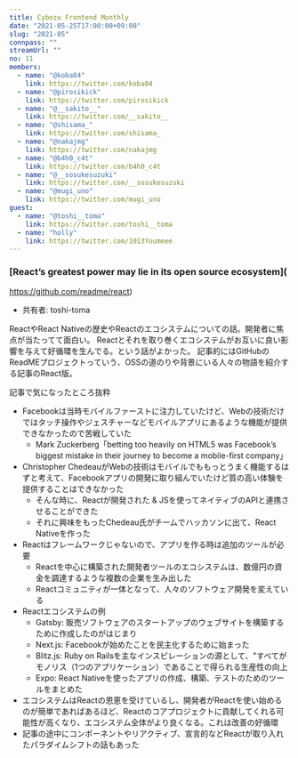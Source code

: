 ```yaml
---
title: Cybozu Frontend Monthly
date: "2021-05-25T17:00:00+09:00"
slug: "2021-05"
connpass: ""
streamUrl: ""
no: 11
members:
  - name: "@koba04"
    link: https://twitter.com/koba04
  - name: "@pirosikick"
    link: https://twitter.com/pirosikick
  - name: "@__sakito__"
    link: https://twitter.com/__sakito__
  - name: "@shisama_"
    link: https://twitter.com/shisama_
  - name: "@nakajmg"
    link: https://twitter.com/nakajmg
  - name: "@b4h0_c4t"
    link: https://twitter.com/b4h0_c4t
  - name: "@__sosukesuzuki"
    link: https://twitter.com/__sosukesuzuki
  - name: "@mugi_uno"
    link: https://twitter.com/mugi_uno
guest:
  - name: "@toshi__toma"
    link: https://twitter.com/toshi__toma
  - name: "holly"
    link: https://twitter.com/1013Youmeee
---
```


### [React’s greatest power may lie in its open source ecosystem](
https://github.com/readme/react)

- 共有者: toshi-toma

ReactやReact Nativeの歴史やReactのエコシステムについての話。開発者に焦点が当たってて面白い。
Reactとそれを取り巻くエコシステムがお互いに良い影響を与えて好循環を生んでる。という話がよかった。
記事的にはGitHubのReadMEプロジェクトっていう、OSSの道のりや背景にいる人々の物語を紹介する記事のReact版。

記事で気になったところ抜粋
- Facebookは当時モバイルファーストに注力していたけど、Webの技術だけではタッチ操作やジェスチャーなどモバイルアプリにあるような機能が提供できなかったので苦戦していた
  - Mark Zuckerberg「betting too heavily on HTML5 was Facebook’s biggest mistake in their journey to become a mobile-first company」
- Christopher ChedeauがWebの技術はモバイルでももっとうまく機能するはずと考えて、Facebookアプリの開発に取り組んでいたけど質の高い体験を提供することはできなかった
  - そんな時に、Reactが開発された & JSを使ってネイティブのAPIと連携させることができた
  - それに興味をもったChedeau氏がチームでハッカソンに出て、React Nativeを作った
- Reactはフレームワークじゃないので、アプリを作る時は追加のツールが必要
  - Reactを中心に構築された開発者ツールのエコシステムは、数億円の資金を調達するような複数の企業を生み出した
  - Reactコミュニティが一体となって、人々のソフトウェア開発を変えている
- Reactエコシステムの例
  - Gatsby: 販売ソフトウェアのスタートアップのウェブサイトを構築するために作成したのがはじまり
  - Next.js: Facebookが始めたことを民主化するために始まった
  - Blitz.js: Ruby on Railsを主なインスピレーションの源として、"すべてがモノリス（1つのアプリケーション）であることで得られる生産性の向上
  - Expo: React Nativeを使ったアプリの作成、構築、テストのためのツールをまとめた
- エコシステムはReactの恩恵を受けているし、開発者がReactを使い始めるのが簡単であればあるほど、Reactのコアプロジェクトに貢献してくれる可能性が高くなり、エコシステム全体がより良くなる。これは改善の好循環
- 記事の途中にコンポーネントやリアクティブ、宣言的などReactが取り入れたパラダイムシフトの話もあった

